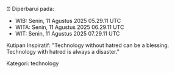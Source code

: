 ⏰ Diperbarui pada:
- WIB: Senin, 11 Agustus 2025 05.29.11 UTC
- WITA: Senin, 11 Agustus 2025 06.29.11 UTC
- WIT: Senin, 11 Agustus 2025 07.29.11 UTC

Kutipan Inspiratif:
"Technology without hatred can be a blessing. Technology with hatred is always a disaster."


Kategori: technology

